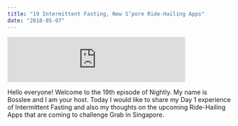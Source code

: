```yaml
---
title: "19 Intermittent Fasting, New S’pore Ride-Hailing Apps"
date: "2018-05-07"
---
```


<iframe src="https://anchor.fm/bosslee/embed/episodes/19-Intermittent-Fasting--New-Spore-Ride-Hailing-Apps-e1eaok" height="102px" width="400px" frameborder="0" scrolling="no"></iframe>

 Hello everyone! Welcome to the 19th episode of Nightly. My name is Bosslee and I am your host. Today I would like to share my Day 1 experience of Intermittent Fasting and also my thoughts on the upcoming Ride-Hailing Apps that are coming to challenge Grab in Singapore.
